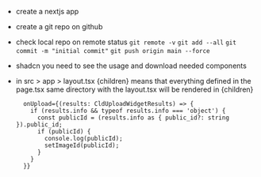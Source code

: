 - create a nextjs app
- create a git repo on github
- check local repo on remote status 
`git remote -v`
`git add --all`
`git commit -m "initial commit"`
`git push origin main --force`


- shadcn you need to see the usage and download needed components
- in src > app > layout.tsx {children} means that everything defined in the page.tsx same directory 
with the layout.tsx will be rendered in {children}


        onUpload={(results: CldUploadWidgetResults) => {
          if (results.info && typeof results.info === 'object') {
            const publicId = (results.info as { public_id?: string }).public_id;
            if (publicId) {
              console.log(publicId);
              setImageId(publicId);
            }
          }
        }}